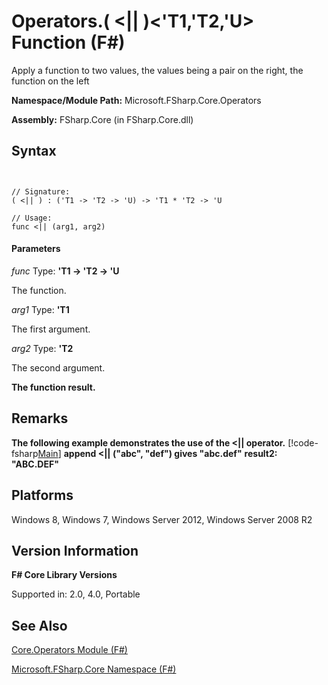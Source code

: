 # Operators.( <|| )<'T1,'T2,'U> Function (F#)

Apply a function to two values, the values being a pair on the right, the function on the left

**Namespace/Module Path:** Microsoft.FSharp.Core.Operators

**Assembly:** FSharp.Core (in FSharp.Core.dll)


## Syntax


```


// Signature:
( <|| ) : ('T1 -> 'T2 -> 'U) -> 'T1 * 'T2 -> 'U

// Usage:
func <|| (arg1, arg2)

```



#### Parameters
*func*
Type: **'T1 -&gt; 'T2 -&gt; 'U**


The function.


*arg1*
Type: **'T1**


The first argument.


*arg2*
Type: **'T2**


The second argument.



**The function result.**
## Remarks
**The following example demonstrates the use of the &lt;|| operator.**
[!code-fsharp[Main](snippets/fsoperators/snippet5.fs)]
**append &lt;|| ("abc", "def") gives "abc.def"**
**result2: "ABC.DEF"**
## Platforms
Windows 8, Windows 7, Windows Server 2012, Windows Server 2008 R2


## Version Information
**F# Core Library Versions**

Supported in: 2.0, 4.0, Portable




## See Also
[Core.Operators Module &#40;F&#35;&#41;](Core.Operators-Module-%5BFSharp%5D.md)

[Microsoft.FSharp.Core Namespace &#40;F&#35;&#41;](Microsoft.FSharp.Core-Namespace-%5BFSharp%5D.md)

